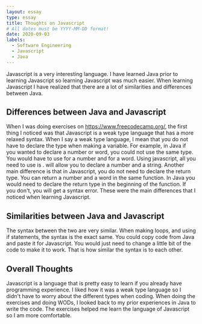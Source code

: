 ```yaml
---
layout: essay
type: essay
title: Thoughts on Javascript
# All dates must be YYYY-MM-DD format!
date: 2020-09-03
labels:
  - Software Engineering
  - Javascript
  - Java
---
```


Javascript is a very interesting language. I have learned Java prior to learning Javascript so learning Javascript was much easier. When learning Javascript I have realized that there are a lot of similarities and differences between Java. 

## Differences between Java and Javascript

When I was doing exercises on <https://www.freecodecamp.org/>, the first thing I noticed was that Javascript is a weak type language that has a more relaxed syntax. When I say a weak type language, I mean that you do not have to declare the type when making a variable. For example, in Java if you wanted to declare a number or word, you could not use the same type. You would have to use <int> for a number and <string> for a word. Using javascript, all you need to use is <let>.<let> will allow you to declare a number and a string. Another main difference is that in Javascript, you do not need to declare the return type. You can return a number and a word in the same function. In Java you would need to declare the return type in the beginning of the function. If you don't, you will get a syntax error. These were the main differences that I noticed when learning Javascript.

## Similarities between Java and Javascript

The syntax between the two are very similar. When making loops, and using if statements, the syntax is the exact same. You could copy code from Java and paste it for Javascript. You would just need to change a little bit of the code to make it to work. That is how similar the syntax is to each other.

## Overall Thoughts

Javascript is a language that is pretty easy to learn if you already have programming experience. I liked how it was a weak type language so I didn't have to worry about the different types when coding. When doing the exercises and doing WODs, I looked back to my prior experiences in Java to write the code. The exercises helped me learn the language of Javascript so I am more comfortable. 



